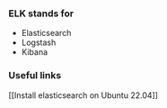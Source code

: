 ### ELK stands for 

* Elasticsearch
* Logstash
* Kibana

### Useful links
[[Install elasticsearch on Ubuntu 22.04]]
